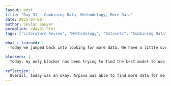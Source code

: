 ```yaml
---
layout: post
title: "Day 31 – Combining Data, Methodology, More Data"
date: 2025-07-08
author: Skylar Sawyer
permalink: /day31.html
tags: ["Literature Review", "Methodology", "Datasets", "Combining Data"]

what_i_learned: |
  Today we jumped back into looking for more data. We have a little over 700 samples, but we ideally want to have over 1,000. Arpana found some more data for me last night, and it had a good amount of samples, so I added that to our overall dataset, which finally put us over 1000 samples. Now, we are just trying to figure out the best model to use to obtain the best accuracy.

blockers: |
  Today, my only blocker has been trying to find the best model to use to get the best accuracy. We found more data to add to our overall total which has put us over 1000 samples, but the accuracy's are still not as high as we would like them to be. We will continue to work on it though. 
  
reflection: |
  Overall, today was an okay. Arpana was able to find more data for me to add to our overall dataset which put us over 1000. It has been difficult finding the right data, but we finally found it. Now we just have to find the best model to use that will give us the highest accuracy. I am trying my best to not get discouraged, but even with the additional data we are still barely getting pass 80 for our accuracy no matter ho much tweaking we do.
--- 
```

